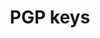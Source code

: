 ---
lang: es
layout: doc
permalink: /es/security/pgp-keys/
redirect_to: https://keys.qubes-os.org/keys/
ref: 250
title: PGP keys
---